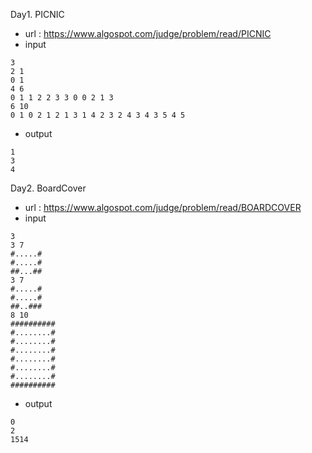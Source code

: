 Day1. PICNIC
 - url : https://www.algospot.com/judge/problem/read/PICNIC
 - input
 ```
3 
2 1 
0 1 
4 6 
0 1 1 2 2 3 3 0 0 2 1 3 
6 10 
0 1 0 2 1 2 1 3 1 4 2 3 2 4 3 4 3 5 4 5
 ```
 - output
 ```
1
3
4
 ```
Day2. BoardCover
  - url : https://www.algospot.com/judge/problem/read/BOARDCOVER
  - input
  ```
3 
3 7 
#.....# 
#.....# 
##...## 
3 7 
#.....# 
#.....# 
##..### 
8 10 
########## 
#........# 
#........# 
#........# 
#........# 
#........# 
#........# 
########## 
  ```
  
  - output
  ```
0
2
1514
  ```
